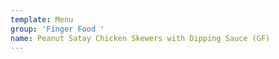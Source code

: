 ```yaml
---
template: Menu
group: 'Finger Food '
name: Peanut Satay Chicken Skewers with Dipping Sauce (GF)
---
```

